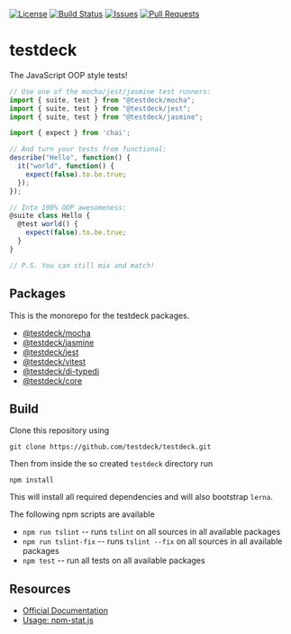 [![License](https://img.shields.io/badge/License-Apache_2.0-blue.svg)](https://opensource.org/licenses/Apache-2.0)
[![Build Status](https://github.com/testdeck/testdeck/actions/workflows/ci.yml/badge.svg)](https://github.com/testdeck/testdeck/actions/workflows/ci.yml)
[![Issues](https://img.shields.io/github/issues/testdeck/testdeck.svg)](https://github.com/testdeck/testdeck/issues)
[![Pull Requests](https://img.shields.io/github/issues-pr/testdeck/testdeck.svg)](https://github.com/testdeck/testdeck/pulls)

# testdeck

The JavaScript OOP style tests!

``` TypeScript
// Use one of the mocha/jest/jasmine test runners:
import { suite, test } from "@testdeck/mocha";
import { suite, test } from "@testdeck/jest";
import { suite, test } from "@testdeck/jasmine";

import { expect } from 'chai';

// And turn your tests from functional:
describe("Hello", function() {
  it("world", function() {
    expect(false).to.be.true;
  });
});

// Into 100% OOP awesomeness:
@suite class Hello {
  @test world() {
    expect(false).to.be.true;
  }
}

// P.S. You can still mix and match!
```

## Packages
This is the monorepo for the testdeck packages.

- [@testdeck/mocha](./packages/mocha)
- [@testdeck/jasmine](./packages/jasmine)
- [@testdeck/jest](./packages/jest)
- [@testdeck/vitest](./packages/vitest)
- [@testdeck/di-typedi](./packages/di-typedi)
- [@testdeck/core](./packages/core)

## Build

Clone this repository using

```
git clone https://github.com/testdeck/testdeck.git
```

Then from inside the so created `testdeck` directory run

```
npm install
```

This will install all required dependencies and will also bootstrap `lerna`.

The following npm scripts are available

- `npm run tslint`      -- runs `tslint` on all sources in all available packages
- `npm run tslint-fix`  -- runs `tslint --fix` on all sources in all available packages
- `npm test`            -- run all tests on all available packages

## Resources

- [Official Documentation](https://testdeck.org)
- [Usage: npm-stat.js](https://npm-stat.com/charts.html?package=mocha-typescript&package=%40testdeck%2Fdi-typedi&package=%40testdeck%2Fjest&package=%40testdeck%2Fmocha&package=%40testdeck%2Fjasmine&package=%40testdeck%2Fvitest)
